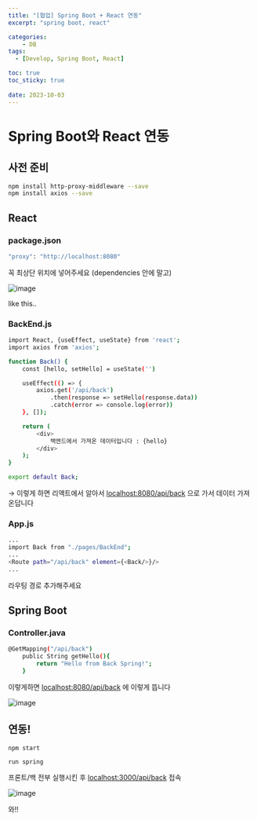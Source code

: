 ```yaml
---
title: "[협업] Spring Boot + React 연동"
excerpt: "spring boot, react"

categories:
    - DB
tags:
  - [Develop, Spring Boot, React]

toc: true
toc_sticky: true
 
date: 2023-10-03
---
```



# Spring Boot와 React 연동

## 사전 준비

```bash
npm install http-proxy-middleware --save
npm install axios --save
```

## React

### package.json

```bash
"proxy": "http://localhost:8080"
```

꼭 최상단 위치에 넣어주세요 (dependencies 안에 말고)

![image](https://github.com/ssoxong/ssoxong.github.io/assets/112956015/22e3a9f0-2f2c-447e-a431-8589cf8c2804)

like this..

### BackEnd.js

```bash
import React, {useEffect, useState} from 'react';
import axios from 'axios';

function Back() {
    const [hello, setHello] = useState('')

    useEffect(() => {
        axios.get('/api/back')
            .then(response => setHello(response.data))
            .catch(error => console.log(error))
    }, []);

    return (
        <div>
            백엔드에서 가져온 데이터입니다 : {hello}
        </div>
    );
}

export default Back;
```

→ 이렇게 하면 리액트에서 알아서 [localhost:8080/api/back](http://localhost:8080/api/back으로) 으로 가서 데이터 가져온답니다

### App.js

```bash
...
import Back from "./pages/BackEnd";
...
<Route path="/api/back" element={<Back/>}/>
...
```

라우팅 경로 추가해주세요

## Spring Boot

### Controller.java

```bash
@GetMapping("/api/back")
    public String getHello(){
        return "Hello from Back Spring!";
    }
```

이렇게하면 [localhost:8080/api/back](http://localhost:8080/api/back에) 에 이렇게 뜹니다

![image](https://github.com/ssoxong/ssoxong.github.io/assets/112956015/4894f1cd-2f2c-4732-9807-f20c5204b64a)

## 연동!

`npm start`

`run spring`

프론트/백 전부 실행시킨 후 [localhost:3000/api/back](http://localhost:3000/api/back) 접속

![image](https://github.com/ssoxong/ssoxong.github.io/assets/112956015/724f0305-3500-460f-93b4-87ec0fb7d966)

와!!